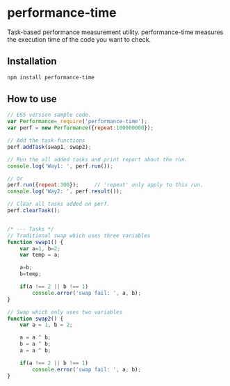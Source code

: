 # performance-time
 Task-based performance measurement utility.
 performance-time measures the execution time of the code you want to check.

## Installation
```sh
npm install performance-time
```

## How to use
```javascript
// ES5 version sample code.
var Performance= require('performance-time');
var perf = new Performance({repeat:100000000});

// Add the task-functions
perf.addTask(swap1, swap2);

// Run the all added tasks and print report about the run.
console.log('Way1: ', perf.run());

// Or
perf.run({repeat:300});		// 'repeat' only apply to this run.
console.log('Way2: ', perf.result());

// Clear all tasks added on perf.
perf.clearTask();


/* --- Tasks */
// Traditional swap which uses three variables
function swap1() {
	var a=1, b=2;
	var temp = a;

	a=b;
	b=temp;

	if(a !== 2 || b !== 1)
		console.error('swap fail: ', a, b);
}

// Swap which only uses two variables
function swap2() {
	var a = 1, b = 2;

	a = a ^ b;
	b = a ^ b;
	a = a ^ b;

	if(a !== 2 || b !== 1)
		console.error('swap fail: ', a, b);
}
```